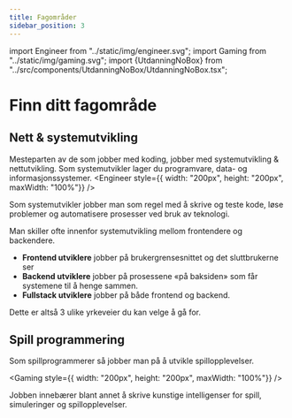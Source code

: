```yaml
---
title: Fagområder
sidebar_position: 3
---
```


import Engineer from "../static/img/engineer.svg";
import Gaming from "../static/img/gaming.svg";
import {UtdanningNoBox} from "../src/components/UtdanningNoBox/UtdanningNoBox.tsx";

# Finn ditt fagområde

## Nett & systemutvikling

Mesteparten av de som jobber med koding, jobber med systemutvikling & nettutvikling. Som systemutvikler lager du programvare, data- og informasjonssystemer.
<Engineer style={{ width: "200px", height: "200px", maxWidth: "100%"}} />

Som systemutvikler jobber man som regel med å skrive og teste kode, løse problemer og automatisere prosesser ved bruk av teknologi.

Man skiller ofte innenfor systemutvikling mellom frontendere og backendere.

- **Frontend utviklere** jobber på brukergrensesnittet og det sluttbrukerne ser
- **Backend utviklere** jobber på prosessene «på baksiden» som får systemene til å henge sammen.
- **Fullstack utviklere** jobber på både frontend og backend.

Dette er altså 3 ulike yrkeveier du kan velge å gå for.

<UtdanningNoBox id="y_systemutvikler" />

## Spill programmering

Som spillprogrammerer så jobber man på å utvikle spillopplevelser.

<Gaming style={{ width: "200px", height: "200px", maxWidth: "100%"}} />

Jobben innebærer blant annet å skrive kunstige intelligenser for spill, simuleringer og spillopplevelser.

<UtdanningNoBox id="y_spillprogrammerer" />
